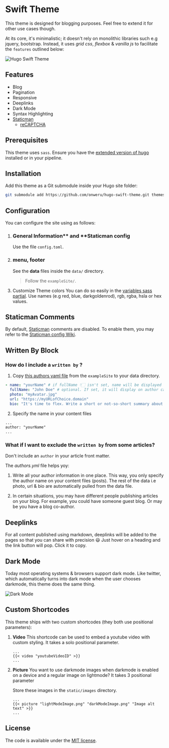 # Swift Theme

This theme is designed for blogging purposes. Feel free to extend it for other
use cases though.

At its core, it's minimalistic; it doesn't rely on monolithic libraries such e.g
jquery, bootstrap. Instead, it uses *grid css*, *flexbox* & *vanilla js* to
facilitate the `features` outlined below:

![Hugo Swift Theme](https://github.com/onweru/hugo-swift-theme/blob/master/images/screenshot.png)

## Features

* Blog
* Pagination
* Responsive
* Deeplinks
* Dark Mode
* Syntax Highlighting
* [Staticman](#staticman-comments)
  * [reCAPTCHA](https://developers.google.com/recaptcha/docs/display)

## Prerequisites

This theme uses `sass`. Ensure you have the [extended version of hugo](https://github.com/gohugoio/hugo/releases) installed or in your pipeline.

## Installation

Add this theme as a Git submodule inside your Hugo site folder:

```bash
git submodule add https://github.com/onweru/hugo-swift-theme.git themes/hugo-swift-theme
```

## Configuration

You can configure the site using as follows:

1. ### General Information** and **Staticman config

    Use the file `config.toml`.
2. ### menu, footer

    See the **data** files inside the `data/` directory.

    > Follow the `exampleSite/`.
3. Customize Theme colors
    You can do so easily in the [variables sass partial](https://github.com/onweru/hugo-swift-theme/blob/e5af8a1414cd8e1ec5a0817f8e5eb8c8c98e2676/assets/sass/_variables.sass#L13-L21). Use names (e.g red, blue, darkgoldenrod), rgb, rgba, hsla or hex values.
    

## Staticman Comments

By default, [Staticman](https://staticman.net) comments are disabled.
To enable them, you may refer to the
[Staticman config Wiki](https://github.com/onweru/hugo-swift-theme/wiki/staticman-config).

## Written By Block

### How do I include a `written by` ?

  1. Copy [this authors yaml file](https://github.com/onweru/hugo-swift-theme/blob/master/exampleSite/data/authors.yml) from the `exampleSite` to your data directory.

  ```yaml
  - name: "yourName" # if fullName 👇🏻 isn't set, name will be displayed on author card
    fullName: "John Doe" # optional. If set, it will display on author card
    photo: "myAvatar.jpg"
    url: "https://myURLofChoice.domain"
    bio: "It's time to flex. Write a short or not-so-short summary about yourself."
  ```

  2. Specify the name in your content files

  ```markdown
  ...
  author: "yourName"
  ...
  ```
### What if I want to exclude the `written by` from some articles?

Don't include an `author` in your article front matter.

The *authors.yml* file helps yoy:

  1. Write all your author information in one place. This way, you only specify the author name on your content files (posts). The rest of the data i.e photo, url & bio are automatically pulled from the data file.

  2. In certain situations, you may have different people publishing articles on your blog. For example, you could have someone guest blog. Or may be you have a blog co-author.


## Deeplinks

For all content published using markdown, deeplinks will be added to the pages
so that you can share with precision :smiley: Just   hover on a heading and the
link button will pop. Click it to copy.

## Dark Mode

Today most operating systems & browsers support dark mode. Like twitter, which
automatically turns into dark mode when the user chooses darkmode, this theme
does the same thing.

![Dark Mode](https://github.com/onweru/hugo-swift-theme/blob/master/images/darkmode.jpg)

## Custom Shortcodes

This theme ships with two custom shortcodes (they both use positional parameters):

1. __Video__
    This shortcode can be used to embed a youtube video with custom styling. It takes a solo positional parameter.
    
    ```
    ...
    {{< video "youtubeVideoID" >}}
    ...
    ```

2. __Picture__
    You want to use darkmode images when darkmode is enabled on a device and a regular image on lightmode? It takes 3 positional parameter

    Store these images in the `static/images` directory. 
    
    ```
    ...
    {{< picture "lightModeImage.png" "darkModeImage.png" "Image alt text" >}}
    ...
    ```

## License

The code is available under the
[MIT license](https://github.com/onweru/hugo-swift-theme/blob/master/LICENSE.md).
